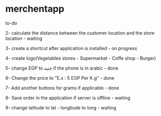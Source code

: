# merchentapp

to-do

2- calculate the distance between the customer location and the store location - waiting

3- create a shortcut after application is installed - on progress

4- create logo(Vegetables stores - Supermarket - Coffe shop - Burger)

5- change EGP to جنيه if the phone is in arabic - done

6- Change the price to "E.x : 5 EGP Per K.g" - done

7- Add another buttons for grams if applicable - done

8- Save order in the application if server is offline - waiting

9- change latitude to lat - longtiude to long - waiting
